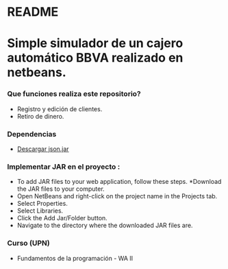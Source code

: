 # README 
# Simple simulador de un cajero automático BBVA realizado en netbeans. 
### Que funciones realiza este repositorio? 
* Registro y edición de clientes. 
* Retiro de dinero.
### Dependencias
* [Descargar json.jar](https://mvnrepository.com/artifact/org.json/json/20131018) 
### Implementar JAR en el proyecto : 
* To add JAR files to your web application, follow these steps.
*Download the JAR files to your computer.
* Open NetBeans and right-click on the project name in the Projects tab.
* Select Properties.
* Select Libraries.
* Click the Add Jar/Folder button.
* Navigate to the directory where the downloaded JAR files are.
### Curso (UPN)
* Fundamentos de la programación - WA II
